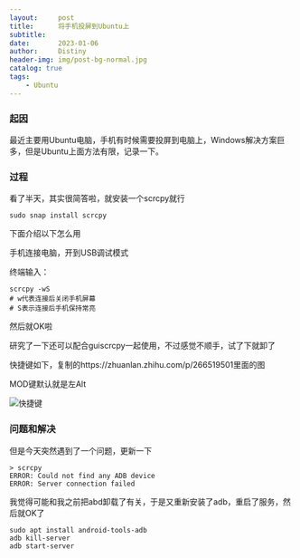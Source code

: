```yaml
---
layout:     post
title:      将手机投屏到Ubuntu上
subtitle:   
date:       2023-01-06
author:     Distiny
header-img: img/post-bg-normal.jpg
catalog: true
tags:
    - Ubuntu
---
```


### 起因

最近主要用Ubuntu电脑，手机有时候需要投屏到电脑上，Windows解决方案巨多，但是Ubuntu上面方法有限，记录一下。

### 过程

看了半天，其实很简答啦，就安装一个scrcpy就行

```
sudo snap install scrcpy
```

下面介绍以下怎么用

手机连接电脑，开到USB调试模式

终端输入：

```
scrcpy -wS
# w代表连接后关闭手机屏幕
# S表示连接后手机保持常亮
```

然后就OK啦

研究了一下还可以配合guiscrcpy一起使用，不过感觉不顺手，试了下就卸了

快捷键如下，复制的https://zhuanlan.zhihu.com/p/266519501里面的图

MOD键默认就是左Alt

![快捷键](https://pic2.zhimg.com/80/v2-2f36229db7125eb217284e609693fc95_720w.webp)

### 问题和解决

但是今天突然遇到了一个问题，更新一下

```
> scrcpy
ERROR: Could not find any ADB device 
ERROR: Server connection failed 
```
我觉得可能和我之前把abd卸载了有关，于是又重新安装了adb，重启了服务，然后就OK了

```
sudo apt install android-tools-adb
adb kill-server
adb start-server
```
